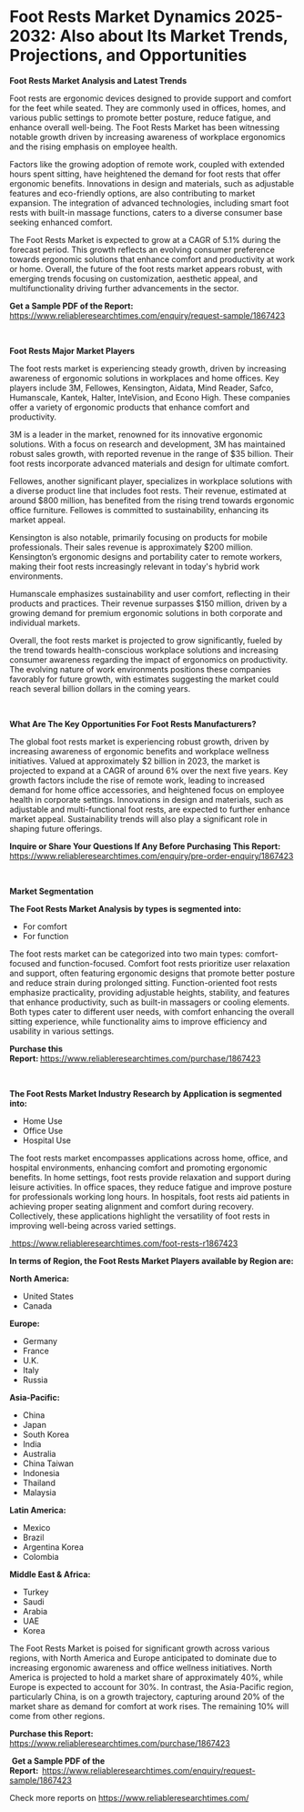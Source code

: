 <p><h1>Foot Rests Market Dynamics 2025-2032: Also about Its Market Trends, Projections, and Opportunities</h1></p><p><strong>Foot Rests Market Analysis and Latest Trends</strong></p>
<p><p>Foot rests are ergonomic devices designed to provide support and comfort for the feet while seated. They are commonly used in offices, homes, and various public settings to promote better posture, reduce fatigue, and enhance overall well-being. The Foot Rests Market has been witnessing notable growth driven by increasing awareness of workplace ergonomics and the rising emphasis on employee health.</p><p>Factors like the growing adoption of remote work, coupled with extended hours spent sitting, have heightened the demand for foot rests that offer ergonomic benefits. Innovations in design and materials, such as adjustable features and eco-friendly options, are also contributing to market expansion. The integration of advanced technologies, including smart foot rests with built-in massage functions, caters to a diverse consumer base seeking enhanced comfort.</p><p>The Foot Rests Market is expected to grow at a CAGR of 5.1% during the forecast period. This growth reflects an evolving consumer preference towards ergonomic solutions that enhance comfort and productivity at work or home. Overall, the future of the foot rests market appears robust, with emerging trends focusing on customization, aesthetic appeal, and multifunctionality driving further advancements in the sector.</p></p>
<p><strong>Get a Sample PDF of the Report:&nbsp;</strong> <a href="https://www.reliableresearchtimes.com/enquiry/request-sample/1867423?utm_campaign=2989&utm_medium=2&utm_source=Github&utm_content=ia&utm_term=04042025&utm_id=foot-rests">https://www.reliableresearchtimes.com/enquiry/request-sample/1867423</a></p>
<p>&nbsp;</p>
<p><strong>Foot Rests Major Market Players</strong></p>
<p><p>The foot rests market is experiencing steady growth, driven by increasing awareness of ergonomic solutions in workplaces and home offices. Key players include 3M, Fellowes, Kensington, Aidata, Mind Reader, Safco, Humanscale, Kantek, Halter, InteVision, and Econo High. These companies offer a variety of ergonomic products that enhance comfort and productivity.</p><p>3M is a leader in the market, renowned for its innovative ergonomic solutions. With a focus on research and development, 3M has maintained robust sales growth, with reported revenue in the range of $35 billion. Their foot rests incorporate advanced materials and design for ultimate comfort.</p><p>Fellowes, another significant player, specializes in workplace solutions with a diverse product line that includes foot rests. Their revenue, estimated at around $800 million, has benefited from the rising trend towards ergonomic office furniture. Fellowes is committed to sustainability, enhancing its market appeal.</p><p>Kensington is also notable, primarily focusing on products for mobile professionals. Their sales revenue is approximately $200 million. Kensington’s ergonomic designs and portability cater to remote workers, making their foot rests increasingly relevant in today's hybrid work environments.</p><p>Humanscale emphasizes sustainability and user comfort, reflecting in their products and practices. Their revenue surpasses $150 million, driven by a growing demand for premium ergonomic solutions in both corporate and individual markets.</p><p>Overall, the foot rests market is projected to grow significantly, fueled by the trend towards health-conscious workplace solutions and increasing consumer awareness regarding the impact of ergonomics on productivity. The evolving nature of work environments positions these companies favorably for future growth, with estimates suggesting the market could reach several billion dollars in the coming years.</p></p>
<p>&nbsp;</p>
<p><strong>What Are The Key Opportunities For Foot Rests Manufacturers?</strong></p>
<p><p>The global foot rests market is experiencing robust growth, driven by increasing awareness of ergonomic benefits and workplace wellness initiatives. Valued at approximately $2 billion in 2023, the market is projected to expand at a CAGR of around 6% over the next five years. Key growth factors include the rise of remote work, leading to increased demand for home office accessories, and heightened focus on employee health in corporate settings. Innovations in design and materials, such as adjustable and multi-functional foot rests, are expected to further enhance market appeal. Sustainability trends will also play a significant role in shaping future offerings.</p></p>
<p><strong>Inquire or Share Your Questions If Any Before Purchasing This Report:</strong> <a href="https://www.reliableresearchtimes.com/enquiry/pre-order-enquiry/1867423?utm_campaign=2989&utm_medium=2&utm_source=Github&utm_content=ia&utm_term=04042025&utm_id=foot-rests">https://www.reliableresearchtimes.com/enquiry/pre-order-enquiry/1867423</a></p>
<p>&nbsp;</p>
<p><strong>Market Segmentation</strong></p>
<p><strong>The Foot Rests Market Analysis by types is segmented into:</strong></p>
<p><ul><li>For comfort</li><li>For function</li></ul></p>
<p><p>The foot rests market can be categorized into two main types: comfort-focused and function-focused. Comfort foot rests prioritize user relaxation and support, often featuring ergonomic designs that promote better posture and reduce strain during prolonged sitting. Function-oriented foot rests emphasize practicality, providing adjustable heights, stability, and features that enhance productivity, such as built-in massagers or cooling elements. Both types cater to different user needs, with comfort enhancing the overall sitting experience, while functionality aims to improve efficiency and usability in various settings.</p></p>
<p><strong>Purchase this Report:&nbsp;</strong><a href="https://www.reliableresearchtimes.com/purchase/1867423?utm_campaign=2989&utm_medium=2&utm_source=Github&utm_content=ia&utm_term=04042025&utm_id=foot-rests">https://www.reliableresearchtimes.com/purchase/1867423</a></p>
<p>&nbsp;</p>
<p><strong>The Foot Rests Market Industry Research by Application is segmented into:</strong></p>
<p><ul><li>Home Use</li><li>Office Use</li><li>Hospital Use</li></ul></p>
<p><p>The foot rests market encompasses applications across home, office, and hospital environments, enhancing comfort and promoting ergonomic benefits. In home settings, foot rests provide relaxation and support during leisure activities. In office spaces, they reduce fatigue and improve posture for professionals working long hours. In hospitals, foot rests aid patients in achieving proper seating alignment and comfort during recovery. Collectively, these applications highlight the versatility of foot rests in improving well-being across varied settings.</p></p>
<p><a href="https://www.reliableresearchtimes.com/foot-rests-r1867423?utm_campaign=2989&utm_medium=2&utm_source=Github&utm_content=ia&utm_term=04042025&utm_id=foot-rests">&nbsp;https://www.reliableresearchtimes.com/foot-rests-r1867423</a></p>
<p><strong>In terms of Region, the Foot Rests Market Players available by Region are:</strong></p>
<p>
    <p> <strong> North America: </strong>
        <ul>
            <li>United States</li>
            <li>Canada</li>
        </ul>
        </p> 
    <p> <strong> Europe: </strong>
        <ul>
            <li>Germany</li>
            <li>France</li>
            <li>U.K.</li>
            <li>Italy</li>
            <li>Russia</li>
        </ul>
        </p> 
    <p> <strong> Asia-Pacific: </strong>
        <ul>
            <li>China</li>
            <li>Japan</li>
            <li>South Korea</li>
            <li>India</li>
            <li>Australia</li>
            <li>China Taiwan</li>
            <li>Indonesia</li>
            <li>Thailand</li>
            <li>Malaysia</li>
        </ul>
        </p> 
    <p> <strong> Latin America: </strong>
        <ul>
            <li>Mexico</li>
            <li>Brazil</li>
            <li>Argentina Korea</li>
            <li>Colombia</li>
        </ul>
        </p> 
    <p> <strong> Middle East & Africa: </strong>
        <ul>
            <li>Turkey</li>
            <li>Saudi</li>
            <li>Arabia</li>
            <li>UAE</li>
            <li>Korea</li>
        </ul>
    </p>
    </p>
<p><p>The Foot Rests Market is poised for significant growth across various regions, with North America and Europe anticipated to dominate due to increasing ergonomic awareness and office wellness initiatives. North America is projected to hold a market share of approximately 40%, while Europe is expected to account for 30%. In contrast, the Asia-Pacific region, particularly China, is on a growth trajectory, capturing around 20% of the market share as demand for comfort at work rises. The remaining 10% will come from other regions.</p></p>
<p><strong>Purchase this Report: </strong><a href="https://www.reliableresearchtimes.com/purchase/1867423?utm_campaign=2989&utm_medium=2&utm_source=Github&utm_content=ia&utm_term=04042025&utm_id=foot-rests">https://www.reliableresearchtimes.com/purchase/1867423</a></p>
<p>&nbsp;<strong>Get a Sample PDF of the Report:&nbsp;&nbsp;</strong><a href="https://www.reliableresearchtimes.com/enquiry/request-sample/1867423?utm_campaign=2989&utm_medium=2&utm_source=Github&utm_content=ia&utm_term=04042025&utm_id=foot-rests">https://www.reliableresearchtimes.com/enquiry/request-sample/1867423</a></p>
<p><strong></strong></p>
<p>Check more reports on <a href="https://www.reliableresearchtimes.com/?utm_campaign=2989&utm_medium=2&utm_source=Github&utm_content=ia&utm_term=04042025&utm_id=foot-rests">https://www.reliableresearchtimes.com/</a></p>
